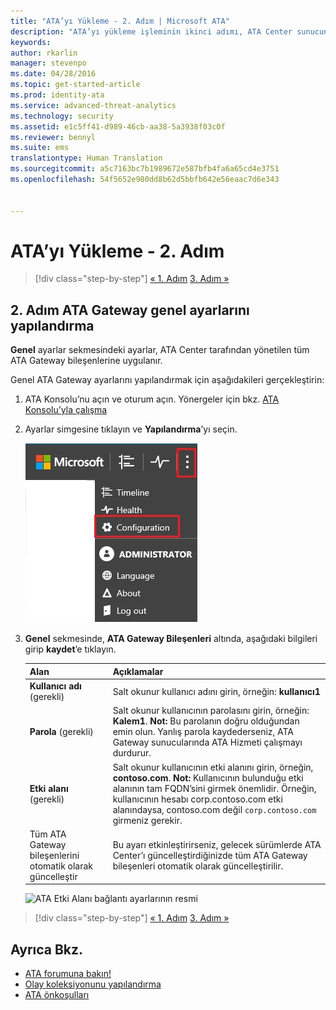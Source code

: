 ```yaml
---
title: "ATA’yı Yükleme - 2. Adım | Microsoft ATA"
description: "ATA’yı yükleme işleminin ikinci adımı, ATA Center sunucunuzda etki alanı bağlantı ayarlarını yapılandırmanıza yardımcı olur."
keywords: 
author: rkarlin
manager: stevenpo
ms.date: 04/28/2016
ms.topic: get-started-article
ms.prod: identity-ata
ms.service: advanced-threat-analytics
ms.technology: security
ms.assetid: e1c5ff41-d989-46cb-aa38-5a3938f03c0f
ms.reviewer: bennyl
ms.suite: ems
translationtype: Human Translation
ms.sourcegitcommit: a5c7163bc7b1989672e587bfb4fa6a65cd4e3751
ms.openlocfilehash: 54f5652e980dd8b62d5bbfb642e56eaac7d6e343


---
```


# ATA’yı Yükleme - 2. Adım

>[!div class="step-by-step"]
[« 1. Adım](install-ata-step1.md)
[3. Adım »](install-ata-step3.md)

## 2. Adım ATA Gateway genel ayarlarını yapılandırma
**Genel** ayarlar sekmesindeki ayarlar, ATA Center tarafından yönetilen tüm ATA Gateway bileşenlerine uygulanır.

Genel ATA Gateway ayarlarını yapılandırmak için aşağıdakileri gerçekleştirin:

1.  ATA Konsolu’nu açın ve oturum açın. Yönergeler için bkz. [ATA Konsolu’yla çalışma](working-with-ata-console.md)

2.  Ayarlar simgesine tıklayın ve **Yapılandırma**’yı seçin.

    ![ATA Gateway yapılandırma ayarları](media/ATA-config-icon.JPG)

3.  **Genel** sekmesinde, **ATA Gateway Bileşenleri** altında, aşağıdaki bilgileri girip **kaydet**’e tıklayın.

    |Alan|Açıklamalar|
    |---------|------------|
    |**Kullanıcı adı** (gerekli)|Salt okunur kullanıcı adını girin, örneğin: **kullanıcı1**|
    |**Parola** (gerekli)|Salt okunur kullanıcının parolasını girin, örneğin: **Kalem1**. **Not:** Bu parolanın doğru olduğundan emin olun. Yanlış parola kaydederseniz, ATA Gateway sunucularında ATA Hizmeti çalışmayı durdurur.|
    |**Etki alanı** (gerekli)|Salt okunur kullanıcının etki alanını girin, örneğin, **contoso.com**. **Not:** Kullanıcının bulunduğu etki alanının tam FQDN’sini girmek önemlidir. Örneğin, kullanıcının hesabı corp.contoso.com etki alanındaysa, contoso.com değil `corp.contoso.com` girmeniz gerekir.|
    |Tüm ATA Gateway bileşenlerini otomatik olarak güncelleştir |Bu ayarı etkinleştirirseniz, gelecek sürümlerde ATA Center’ı güncelleştirdiğinizde tüm ATA Gateway bileşenleri otomatik olarak güncelleştirilir.|

    ![ATA Etki Alanı bağlantı ayarlarının resmi](media/ata-domain-connectivity-user.jpg)



>[!div class="step-by-step"]
[« 1. Adım](install-ata-step1.md)
[3. Adım »](install-ata-step3.md)


## Ayrıca Bkz.

- [ATA forumuna bakın!](https://social.technet.microsoft.com/Forums/security/home?forum=mata)
- [Olay koleksiyonunu yapılandırma](configure-event-collection.md)
- [ATA önkoşulları](/advanced-threat-analytics/plan-design/ata-prerequisites)



<!--HONumber=Jul16_HO3-->


